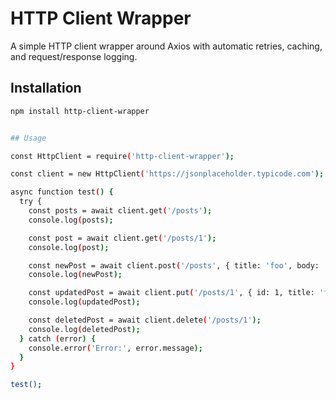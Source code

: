 # HTTP Client Wrapper

A simple HTTP client wrapper around Axios with automatic retries, caching, and request/response logging.

## Installation

```sh
npm install http-client-wrapper


## Usage

const HttpClient = require('http-client-wrapper');

const client = new HttpClient('https://jsonplaceholder.typicode.com');

async function test() {
  try {
    const posts = await client.get('/posts');
    console.log(posts);

    const post = await client.get('/posts/1');
    console.log(post);

    const newPost = await client.post('/posts', { title: 'foo', body: 'bar', userId: 1 });
    console.log(newPost);

    const updatedPost = await client.put('/posts/1', { id: 1, title: 'foo', body: 'bar', userId: 1 });
    console.log(updatedPost);

    const deletedPost = await client.delete('/posts/1');
    console.log(deletedPost);
  } catch (error) {
    console.error('Error:', error.message);
  }
}

test();
